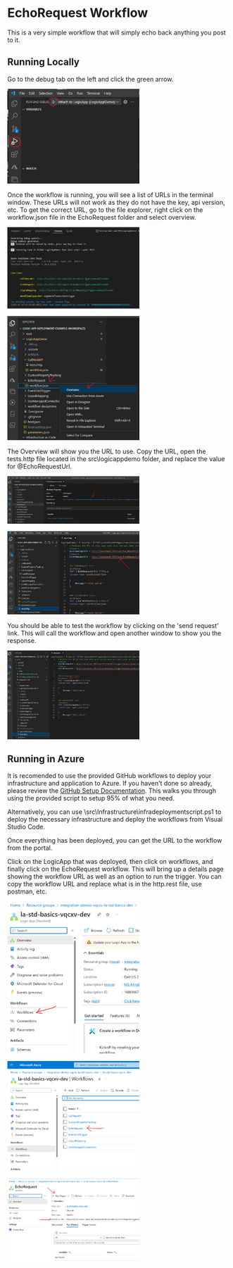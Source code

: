 # EchoRequest Workflow
This is a very simple workflow that will simply echo back anything you post to it.

## Running Locally
Go to the debug tab on the left and click the green arrow.

<a href="img/er-debug.png"><img src="img/er-debug.png" width="300"></a>

Once the workflow is running, you will see a list of URLs in the terminal window.  These URLs will not work as they do not have the key, api version, etc.  To get the correct URL, go to the file explorer, right click on the workflow.json file in the EchoRequest folder and select overview.

<a href="img/er-running.png"><img src="img/er-running.png" width="300"></a>

<a href="img/er-openoverview.png"><img src="img/er-openoverview.png" width="300"></a>

The Overview will show you the URL to use.  Copy the URL, open the tests.http file located in the src\logicappdemo folder, and replace the value for @EchoRequestUrl.

<a href="img/er-overview.png"><img src="img/er-overview.png" width="300"></a>

<a href="img/er-updatetesthttp.png"><img src="img/er-updatetesthttp.png" width="300"></a>

You should be able to test the workflow by clicking on the 'send request' link.  This will call the workflow and open another window to show you the response.

<a href="img/er-sendrequest.png"><img src="img/er-sendrequest.png" width="300"></a>

## Running in Azure
It is recomended to use the provided GitHub workflows to deploy your infrastructure and application to Azure.  If you haven't done so already, please review the [GitHub Setup Documentation](SetupAuth.md).  This walks you through using the provided script to setup 95% of what you need.

Alternatively, you can use \src\Infrastructure\infradeploymentscript.ps1 to deploy the necessary infrastructure and deploy the workflows from Visual Studio Code.

Once everything has been deployed, you can get the URL to the workflow from the portal. 

Click on the LogicApp that was deployed, then click on workflows, and finally click on the EchoRequest workflow.  This will bring up a details page showing the workflow URL as well as an option to run the trigger.  You can copy the workflow URL and replace what is in the http.rest file, use postman, etc.

<a href="img/er-az-logicapp.png"><img src="img/er-az-logicapp.png" width="300"></a>

<a href="img/er-az-logicappworkflows.png"><img src="img/er-az-logicappworkflows.png" width="300"></a>

<a href="img/er-az-logicapp-echorequest.png"><img src="img/er-az-logicapp-echorequest.png" width="300"></a>